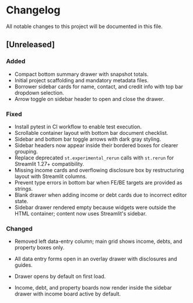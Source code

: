 # Changelog
All notable changes to this project will be documented in this file.

## [Unreleased]
### Added
- Compact bottom summary drawer with snapshot totals.
- Initial project scaffolding and mandatory metadata files.
- Borrower sidebar cards for name, contact, and credit info with top bar dropdown selection.
- Arrow toggle on sidebar header to open and close the drawer.

### Fixed
- Install pytest in CI workflow to enable test execution.
- Scrollable container layout with bottom bar document checklist.
- Sidebar and bottom bar toggle arrows with dark gray styling.
- Sidebar headers now appear inside their bordered boxes for clearer grouping.
- Replace deprecated `st.experimental_rerun` calls with `st.rerun` for Streamlit 1.27+ compatibility.
- Missing income cards and overflowing disclosure box by restructuring layout with Streamlit columns.
- Prevent type errors in bottom bar when FE/BE targets are provided as strings.
- Blank drawer when adding income or debt cards due to incorrect editor state.
- Sidebar drawer rendered empty because widgets were outside the HTML container; content now uses Streamlit's sidebar.

### Changed
- Removed left data-entry column; main grid shows income, debts, and property boxes only.
- All data entry forms open in an overlay drawer with disclosures and guides.

- Drawer opens by default on first load.

- Income, debt, and property boards now render inside the sidebar drawer with income board active by default.
